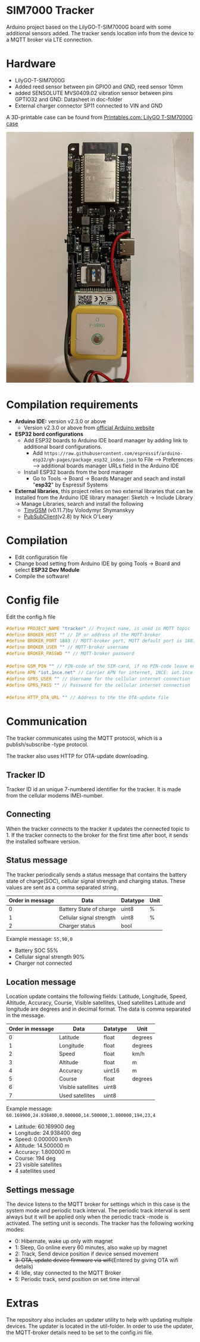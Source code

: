 # SIM7000 Tracker
Arduino project based on the LilyGO-T-SIM7000G board with some additional sensors added.
The tracker sends location info from the device to a MQTT broker via LTE connection.

# Hardware
- LilyGO-T-SIM7000G
- Added reed sensor between pin GPIO0 and GND, reed sensor 10mm
- added SENSOLUTE MVS0409.02 vibration sensor between pins GPTIO32 and GND: Datasheet in doc-folder
- External charger connector SP11 connected to VIN and GND

A 3D-printable case can be found from [Printables.com: LilyGO T-SIM7000G case](https://www.printables.com/model/768589-lilygo-t-sim7000g-case)

 ![Picture of modded board](/doc/modified_lilygo_t-sim7000g.jpeg)

# Compilation requirements
- **Arduino IDE:** version v2.3.0 or above
    - Version v2.3.0 or above from [official Arduino website](https://www.arduino.cc/en/software)
- **ESP32 bord configurations**
    - Add ESP32 boards to Arduino IDE board manager by adding link to additional board configurations.
        - Add ```https://raw.githubusercontent.com/espressif/arduino-esp32/gh-pages/package_esp32_index.json``` to File --> Preferences --> additional boards manager URLs field in the Arduino IDE
    - Install ESP32 boards from the bord manager
        - Go to Tools -> Board -> Boards Manager and seach and install "**esp32**" by Espressif Systems
- **External libraries**, this project relies on two external libraries that can be installed from the Arduino IDE library manager: Sketch -> Include Library -> Manage Libraries, search and install the following
    - [TinyGSM](https://github.com/vshymanskyy/TinyGSM) (v0.11.7)by Volodymyr Shymanskyy
    - [PubSubClient](https://github.com/knolleary/pubsubclient)(v2.8) by Nick O'Leary
  
# Compilation
- Edit configuration file
- Change boad setting from Arduino IDE by going Tools -> Board and select **ESP32 Dev Module**
- Compile the software!

# Config file
Edit the config.h file
```cpp
#define PROJECT_NAME "tracker" // Project name, is used in MQTT topic
#define BROKER_HOST "" // IP or address of the MQTT-broker
#define BROKER_PORT 1883 // MQTT-broker port, MQTT default port is 1883
#define BROKER_USER "" // MQTT-broker username
#define BROKER_PASSWD "" // MQTT-broker password

#define GSM_PIN "" // PIN-code of the SIM-card, if no PIN-code leave empty ""
#define APN "iot.1nce.net" // Carrier APN for internet, 1NCE: iot.1nce.net, Elisa/Telia/DNA: internet
#define GPRS_USER "" // Username for the cellular internet connection
#define GPRS_PASS "" // Password for the cellular internet connection

#define HTTP_OTA_URL "" // Address to the the OTA-update file
```

# Communication
The tracker communicates using the MQTT protocol, which is a publish/subscribe -type protocol.

The tracker also uses HTTP for OTA-update downloading.

## Tracker ID
Tracker ID id an unique 7-numbered identifier for the tracker. It is made from the cellular modems IMEI-number.

## Connecting
When the tracker connects to the tracker it updates the connected topic to 1. If the tracker connects to the broker for the first time after boot, it sends the installed software version.

## Status message
The tracker periodically sends a status message that contains the battery state of charge(SOC), cellular signal strength and charging status. These values are sent as a comma separated string.

| Order in message | Data                     | Datatype | Unit |
|------------------|--------------------------|----------|------|
| 0                | Battery State of charge  | uint8    | %    |
| 1                | Cellular signal strength | uint8    | %    |
| 2                | Charger status           | bool     |      |

Example message: ```55,90,0``` 
- Battery SOC 55%
- Cellular signal strength 90%
- Charger not connected

## Location message
Location update contains the following fields: Latitude, Longitude, Speed, Altitude, Accuracy, Course, Visible satellites, Used satellites
Latitude and longitude are degrees and in decimal format. 
The data is comma separated in the message.

| Order in message | Data               | Datatype | Unit    |
|------------------|--------------------|----------|---------|
| 0                | Latitude           | float    | degrees |
| 1                | Longitude          | float    | degrees |
| 2                | Speed              | float    | km/h    |
| 3                | Altitude           | float    | m       |
| 4                | Accuracy           | uint16   | m       |
| 5                | Course             | float    | degrees |
| 6                | Visible satellites | uint8    |         |
| 7                | Used satellites    | uint8    |         |

Example message: ```60.169900,24.938400,0.000000,14.500000,1.800000,194,23,4```
- Latitude: 60.169900 deg
- Longitude: 24.938400 deg
- Speed: 0.000000 km/h
- Altitude: 14.500000 m
- Accuracy: 1.800000 m
- Course: 194 deg
- 23 visible satellites
- 4 satellites used

## Settings message
The device listens to the MQTT broker for settings which in this case is the system mode and periodic track interval.
The periodic track interval is sent always but it will be applied only when the periodic track -mode is activated. The setting unit is seconds.
The tracker has the following working modes:
- 0: Hibernate, wake up only with magnet
- 1: Sleep, Go online every 60 minutes, also wake up by magnet
- 2: Track, Send device position if device sensed movement
- ~~3: OTA, update device firmware via wifi~~(Entered by giving OTA wifi details)
- 4: Idle, stay connected to the MQTT Broker
- 5: Periodic track, send position on set time interval


# Extras
The repository also includes an updater utility to help with updating multiple devices. The updater is located in the util-folder. In order to use the updater, the MQTT-broker details need to be set to the config.ini file.
